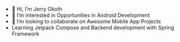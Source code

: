 - 👋 Hi, I’m Jerry Okoth
- 👀 I’m interested in Opportunities in Android Development
- 💞️ I’m looking to collaborate on Awesome Mobile App Projects
- Learning Jetpack Compose and Backend development with Spring Framework

